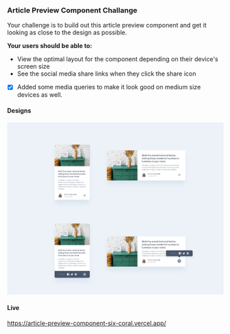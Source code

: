 ### Article Preview Component Challange

Your challenge is to build out this article preview component and get it looking as close to the design as possible.

**Your users should be able to:**

* View the optimal layout for the component depending on their device's screen size
* See the social media share links when they click the share icon
- [x] Added some media queries to make it look good on medium size devices as well.

#### Designs

![Given designs for mobile and desktop](./design/designs.png)

#### Live 

https://article-preview-component-six-coral.vercel.app/
